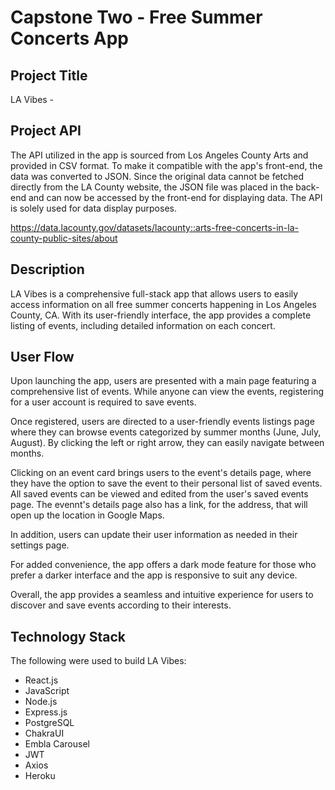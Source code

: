 # Capstone Two - Free Summer Concerts App

## Project Title
LA Vibes -

## Project API
The API utilized in the app is sourced from Los Angeles County Arts and provided in CSV format. To make it compatible with the app's front-end, the data was converted to JSON. Since the original data cannot be fetched directly from the LA County website, the JSON file was placed in the back-end and can now be accessed by the front-end for displaying data. The API is solely used for data display purposes.

https://data.lacounty.gov/datasets/lacounty::arts-free-concerts-in-la-county-public-sites/about

## Description
LA Vibes is a comprehensive full-stack app that allows users to easily access information on all free summer concerts happening in Los Angeles County, CA. With its user-friendly interface, the app provides a complete listing of events, including detailed information on each concert.

## User Flow
Upon launching the app, users are presented with a main page featuring a comprehensive list of events. While anyone can view the events, registering for a user account is required to save events.

Once registered, users are directed to a user-friendly events listings page where they can browse events categorized by summer months (June, July, August). By clicking the left or right arrow, they can easily navigate between months.

Clicking on an event card brings users to the event's details page, where they have the option to save the event to their personal list of saved events. All saved events can be viewed and edited from the user's saved events page. The evennt's details page also has a link, for the address, that will open up the location in Google Maps.

In addition, users can update their user information as needed in their settings page.

For added convenience, the app offers a dark mode feature for those who prefer a darker interface and the app is responsive to suit any device.

Overall, the app provides a seamless and intuitive experience for users to discover and save events according to their interests.

## Technology Stack
The following were used to build LA Vibes:

- React.js
- JavaScript
- Node.js
- Express.js
- PostgreSQL
- ChakraUI
- Embla Carousel
- JWT
- Axios
- Heroku
